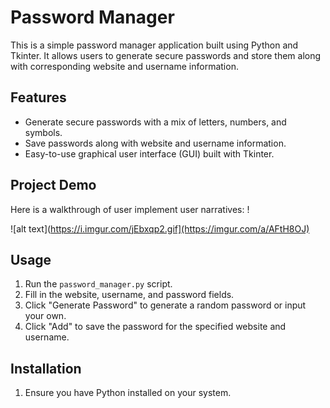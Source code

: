 # Password Manager

This is a simple password manager application built using Python and Tkinter. It allows users to generate secure passwords and store them along with corresponding website and username information.

## Features

- Generate secure passwords with a mix of letters, numbers, and symbols.
- Save passwords along with website and username information.
- Easy-to-use graphical user interface (GUI) built with Tkinter.

## Project Demo

Here is a walkthrough of user implement user narratives: !

![alt text](https://i.imgur.com/jEbxqp2.gif](https://imgur.com/a/AFtH8OJ)

## Usage

1. Run the `password_manager.py` script.
2. Fill in the website, username, and password fields.
3. Click "Generate Password" to generate a random password or input your own.
4. Click "Add" to save the password for the specified website and username.

## Installation

1. Ensure you have Python installed on your system.
